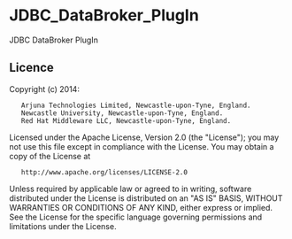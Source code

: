 JDBC_DataBroker_PlugIn
======================

JDBC DataBroker PlugIn

Licence
-------

Copyright (c) 2014:
```
   Arjuna Technologies Limited, Newcastle-upon-Tyne, England.
   Newcastle University, Newcastle-upon-Tyne, England.
   Red Hat Middleware LLC, Newcastle-upon-Tyne, England.
```
   Licensed under the Apache License, Version 2.0 (the "License");
   you may not use this file except in compliance with the License.
   You may obtain a copy of the License at

       http://www.apache.org/licenses/LICENSE-2.0

   Unless required by applicable law or agreed to in writing, software
   distributed under the License is distributed on an "AS IS" BASIS,
   WITHOUT WARRANTIES OR CONDITIONS OF ANY KIND, either express or implied.
   See the License for the specific language governing permissions and
   limitations under the License.
